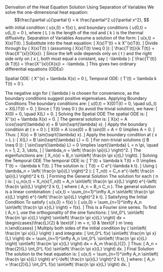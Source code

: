 Derivation of the Heat Equation Solution Using Separation of Variables
We solve the one-dimensional heat equation:
$$\frac{\partial u}{\partial t} = k \frac{\partial^2 u}{\partial x^2}, $$
with initial condition ( u(x,0) = f(x) ), and boundary conditions ( u(0,t) = u(L,t) = 0 ), where ( L ) is the length of the rod and ( k ) is the thermal diffusivity.
Separation of Variables
Assume a solution of the form:
[ u(x,t) = X(x)T(t). ]
Substitute into the heat equation:
[ X(x)T'(t) = k X''(x)T(t). ]
Divide through by ( X(x)T(t) ) (assuming ( X(x)T(t) \neq 0 )):
[ \frac{T'(t)}{k T(t)} = \frac{X''(x)}{X(x)}. ]
Since the left side depends only on ( t ) and the right side only on ( x ), both must equal a constant, say ( -\lambda ):
[ \frac{T'(t)}{k T(t)} = \frac{X''(x)}{X(x)} = -\lambda. ]
This gives two ordinary differential equations (ODEs):

Spatial ODE: ( X''(x) + \lambda X(x) = 0 ),
Temporal ODE: ( T'(t) + \lambda k T(t) = 0 ).

The negative sign for ( \lambda ) is chosen for convenience, as the boundary conditions suggest positive eigenvalues.
Applying Boundary Conditions
The boundary conditions are:
[ u(0,t) = X(0)T(t) = 0, \quad u(L,t) = X(L)T(t) = 0. ]
Since ( T(t) \neq 0 ) (to avoid the trivial solution), we have:
[ X(0) = 0, \quad X(L) = 0. ]
Solving the Spatial ODE
The spatial ODE is:
[ X''(x) + \lambda X(x) = 0. ]
The general solution is:
[ X(x) = A \cos(\sqrt{\lambda} x) + B \sin(\sqrt{\lambda} x). ]
Apply the boundary condition at ( x = 0 ):
[ X(0) = A \cos(0) + B \sin(0) = A = 0 \implies A = 0. ]
Thus:
[ X(x) = B \sin(\sqrt{\lambda} x). ]
Apply the boundary condition at ( x = L ):
[ X(L) = B \sin(\sqrt{\lambda} L) = 0. ]
For non-trivial solutions (( B \neq 0 )):
[ \sin(\sqrt{\lambda} L) = 0 \implies \sqrt{\lambda} L = n \pi, \quad n = 1, 2, 3, \dots, ]
[ \lambda_n = \left( \frac{n \pi}{L} \right)^2. ]
The eigenfunctions are:
[ X_n(x) = B_n \sin\left( \frac{n \pi x}{L} \right). ]
Solving the Temporal ODE
The temporal ODE is:
[ T'(t) + \lambda k T(t) = 0 \implies T'(t) = -\lambda k T(t). ]
The solution is:
[ T(t) = C e^{-\lambda k t}. ]
Using ( \lambda_n = \left( \frac{n \pi}{L} \right)^2 ):
[ T_n(t) = C_n e^{-\left( \frac{n \pi}{L} \right)^2 k t}. ]
Forming the General Solution
The solution for each ( n ) is:
[ u_n(x,t) = X_n(x)T_n(t) = A_n \sin\left( \frac{n \pi x}{L} \right) e^{-\left( \frac{n \pi}{L} \right)^2 k t}, ]
where ( A_n = B_n C_n ). The general solution is a linear combination:
[ u(x,t) = \sum_{n=1}^\infty A_n \sin\left( \frac{n \pi x}{L} \right) e^{-\left( \frac{n \pi}{L} \right)^2 k t}. ]
Satisfying the Initial Condition
To satisfy ( u(x,0) = f(x) ):
[ u(x,0) = \sum_{n=1}^\infty A_n \sin\left( \frac{n \pi x}{L} \right) = f(x). ]
This is a Fourier sine series. To find ( A_n ), use the orthogonality of the sine functions:
[ \int_0^L \sin\left( \frac{m \pi x}{L} \right) \sin\left( \frac{n \pi x}{L} \right) dx = \begin{cases}\frac{L}{2} & \text{if } m = n, \0 & \text{if } m \neq n.\end{cases} ]
Multiply both sides of the initial condition by ( \sin\left( \frac{m \pi x}{L} \right) ) and integrate:
[ \int_0^L f(x) \sin\left( \frac{m \pi x}{L} \right) dx = \sum_{n=1}^\infty A_n \int_0^L \sin\left( \frac{n \pi x}{L} \right) \sin\left( \frac{m \pi x}{L} \right) dx = A_m \frac{L}{2}. ]
Thus:
[ A_n = \frac{2}{L} \int_0^L f(x) \sin\left( \frac{n \pi x}{L} \right) dx. ]
Final Solution
The solution to the heat equation is:
[ u(x,t) = \sum_{n=1}^\infty A_n \sin\left( \frac{n \pi x}{L} \right) e^{-\left( \frac{n \pi}{L} \right)^2 k t}, ]
where:
[ A_n = \frac{2}{L} \int_0^L f(x) \sin\left( \frac{n \pi x}{L} \right) dx. ]
